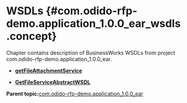 # WSDLs {#com.odido-rfp-demo.application_1.0.0_ear_wsdls .concept}

Chapter contains description of BusinessWorks WSDLs from project com.odido-rfp-demo.application\_1.0.0\_ear.

-   **[getFileAttachmentService](../../../projects/com.odido-rfp-demo.application_1.0.0_ear/Service_Descriptors/getFileAttachmentService.wsdl.md)**  

-   **[GetFileServiceAbstractWSDL](../../../projects/com.odido-rfp-demo.application_1.0.0_ear/Service_Descriptors/GetFileServiceAbstractWSDL.wsdl.md)**  


**Parent topic:**[com.odido-rfp-demo.application\_1.0.0\_ear](../../../projects/com.odido-rfp-demo.application_1.0.0_ear/com.odido-rfp-demo.application_1.0.0_ear.md)

